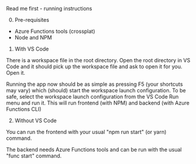 Read me first - running instructions

0) Pre-requisites

- Azure Functions tools (crossplat)
- Node and NPM

1) With VS Code

There is a workspace file in the root directory. Open the root directory in VS Code and it should pick up the workspace file and ask to open it for you. Open it. 

Running the app now should be as simple as pressing F5 (your shortcuts may vary) which (should) start the workspace launch configuration. To be safe, select the workspace launch
configuration from the VS Code Run menu and run it. This will run frontend (with NPM) and backend (with Azure Functions CLI)

2) Without VS Code

You can run the frontend with your usual "npm run start" (or yarn) command.

The backend needs Azure Functions tools and can be run with the usual "func start" command.
